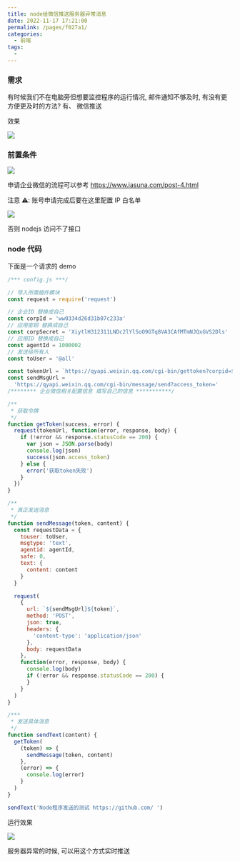 ```yaml
---
title: node给微信推送服务器异常消息
date: 2022-11-17 17:21:00
permalink: /pages/f027a1/
categories:
  - 前端
tags:
  - 
---
```

### 需求

有时候我们不在电脑旁但想要监控程序的运行情况, 邮件通知不够及时, 有没有更方便更及时的方法? 有、 微信推送

效果

![](https://raw.gitmirror.com/GanChuanYin/picture/main/blog/20221117173512.png)

### 前置条件

![](https://raw.gitmirror.com/GanChuanYin/picture/main/blog/20221117172458.png)

申请企业微信的流程可以参考 https://www.iasuna.com/post-4.html

注意 ⚠️: 账号申请完成后要在这里配置 IP 白名单

![](https://raw.gitmirror.com/GanChuanYin/picture/main/blog/20221117172827.png)

否则 nodejs 访问不了接口

### node 代码

下面是一个请求的 demo

```javascript
/*** config.js ***/

// 导入所需插件模块
const request = require('request')

// 企业ID 替换成自己
const corpId = 'ww0334d26d31b07c233a'
// 应用密钥 替换成自己
const corpSecret = 'XiytlH312311LNDc2lYlSoO9GTq8VA3CAfMTmNJQxGVS2Dls'
// 应用ID 替换成自己
const agentId = 1000002
// 发送给所有人
const toUser = '@all'

const tokenUrl = `https://qyapi.weixin.qq.com/cgi-bin/gettoken?corpid=${corpId}&corpsecret=${corpSecret}`
const sendMsgUrl =
  'https://qyapi.weixin.qq.com/cgi-bin/message/send?access_token='
/******** 企业微信相关配置信息 填写自己的信息 ***********/

/**
 * 获取令牌
 */
function getToken(success, error) {
  request(tokenUrl, function(error, response, body) {
    if (!error && response.statusCode == 200) {
      var json = JSON.parse(body)
      console.log(json)
      success(json.access_token)
    } else {
      error('获取token失败')
    }
  })
}

/**
 * 真正发送消息
 */
function sendMessage(token, content) {
  const requestData = {
    touser: toUser,
    msgtype: 'text',
    agentid: agentId,
    safe: 0,
    text: {
      content: content
    }
  }

  request(
    {
      url: `${sendMsgUrl}${token}`,
      method: 'POST',
      json: true,
      headers: {
        'content-type': 'application/json'
      },
      body: requestData
    },
    function(error, response, body) {
      console.log(body)
      if (!error && response.statusCode == 200) {
      }
    }
  )
}

/***
 * 发送具体消息
 */
function sendText(content) {
  getToken(
    (token) => {
      sendMessage(token, content)
    },
    (error) => {
      console.log(error)
    }
  )
}

sendText('Node程序发送的测试 https://github.com/ ')
```

运行效果

![](https://raw.gitmirror.com/GanChuanYin/picture/main/blog/20221117173629.png)

服务器异常的时候, 可以用这个方式实时推送
